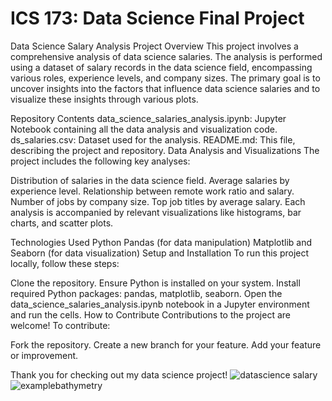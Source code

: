 # ICS 173: Data Science Final Project

Data Science Salary Analysis 
Project Overview
This project involves a comprehensive analysis of data science salaries. The analysis is performed using a dataset of salary records in the data science field, encompassing various roles, experience levels, and company sizes. The primary goal is to uncover insights into the factors that influence data science salaries and to visualize these insights through various plots.

Repository Contents
data_science_salaries_analysis.ipynb: Jupyter Notebook containing all the data analysis and visualization code.
ds_salaries.csv: Dataset used for the analysis.
README.md: This file, describing the project and repository.
Data Analysis and Visualizations
The project includes the following key analyses:

Distribution of salaries in the data science field.
Average salaries by experience level.
Relationship between remote work ratio and salary.
Number of jobs by company size.
Top job titles by average salary.
Each analysis is accompanied by relevant visualizations like histograms, bar charts, and scatter plots.

Technologies Used
Python
Pandas (for data manipulation)
Matplotlib and Seaborn (for data visualization)
Setup and Installation
To run this project locally, follow these steps:

Clone the repository.
Ensure Python is installed on your system.
Install required Python packages: pandas, matplotlib, seaborn.
Open the data_science_salaries_analysis.ipynb notebook in a Jupyter environment and run the cells.
How to Contribute
Contributions to the project are welcome! To contribute:

Fork the repository.
Create a new branch for your feature.
Add your feature or improvement.

Thank you for checking out my data science project!
![datascience salary](https://github.com/SammyCode002/ICS173-Final-Project/assets/139438647/9baa4f63-951e-4602-95a8-2a9b490cc79e)
![examplebathymetry](https://github.com/SammyCode002/ICS173-Final-Project/assets/139438647/56504b68-b11f-419a-92fd-6d99c5429f9a)
